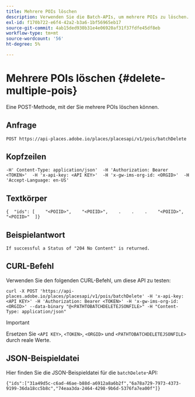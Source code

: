 ```yaml
---
title: Mehrere POIs löschen
description: Verwenden Sie die Batch-APIs, um mehrere POIs zu löschen.
exl-id: f170b722-e6f4-42a2-b3a6-1bf56965eb17
source-git-commit: 4ab15ded930b31e4e06920af31f37fdfe45df8eb
workflow-type: tm+mt
source-wordcount: '56'
ht-degree: 5%

---
```


# Mehrere POIs löschen {#delete-multiple-pois}

Eine POST-Methode, mit der Sie mehrere POIs löschen können.

## Anfrage

```text
POST https://api-places.adobe.io/places/placesapi/v1/pois/batchDelete
```

## Kopfzeilen

```text
-H' Content-Type: application/json'  -H 'Authorization: Bearer <TOKEN>'  -H 'x-api-key: <API KEY>'  -H 'x-gw-ims-org-id: <ORGID>'  -H 'Accept-Language: en-US'
```

## Textkörper

```text
{  "ids": [    "<POIID>",    "<POIID>",    .    .    .    "<POIID>",    "<POIID>"  ]}
```

## Beispielantwort

```text
If successful a Status of "204 No Content" is returned.
```

## CURL-Befehl

Verwenden Sie den folgenden CURL-Befehl, um diese API zu testen:

```text
curl -X POST 'https://api-places.adobe.io/places/placesapi/v1/pois/batchDelete' -H 'x-api-key: <API KEY>' -H 'Authorization: Bearer <TOKEN>' -H 'x-gw-ims-org-id: <ORGID>' --data-binary "@<PATHTOBATCHDELETEJSONFILE>" -H "Content-Type: application/json"
```

>[!IMPORTANT]
>
>Ersetzen Sie `<API KEY>`, `<TOKEN>`, `<ORGID>` und `<PATHTOBATCHDELETEJSONFILE>` durch reale Werte.

## JSON-Beispieldatei

Hier finden Sie die JSON-Beispieldatei für die `batchDelete`-API:

```text
{​"ids":["31a49d5c-c6ad-46ae-b88d-a6912a8a6b2f","6a78a729-7973-4373-9199-36da18cc5b8c","74eaa3da-2464-4298-9b6d-5376fa7ea00f"]​}
```
